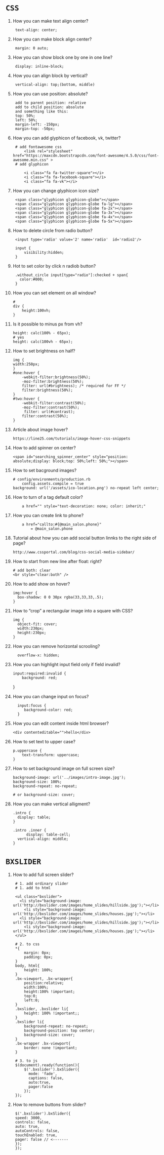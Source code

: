# `CSS`
1. How you can make text align center?
    
        text-align: center;

2. How you can make block align center?
        
        margin: 0 auto;

3. How you can show block one by one in one line?
        
        display: inline-block;
4. How you can align block by vertical?
        
        vertical-align: top;(bottom, middle)
5. How you can use position: absolute?
        
        add to parent position: relative
        add to child position: absolute
        and something like this:
        top: 50%;
        left: 50%;
        margin-left: -150px;
        margin-top: -50px;
        
6. How you can add glyphicon of facebook, vk, twitter?
        
        # add fontawesome css
            <link rel="stylesheet" href="https://maxcdn.bootstrapcdn.com/font-awesome/4.5.0/css/font-awesome.min.css" >
        # add glyphicon 
        
            <i class="fa fa-twitter-square"></i>
            <i class="fa fa-facebook-square"></i>
            <i class="fa fa-vk"></i>
7. How you can change glyphicon icon size?

        <span class="glyphicon glyphicon-globe"></span>
        <span class="glyphicon glyphicon-globe fa-lg"></span>
        <span class="glyphicon glyphicon-globe fa-2x"></span>
        <span class="glyphicon glyphicon-globe fa-3x"></span>
        <span class="glyphicon glyphicon-globe fa-4x"></span>
        <span class="glyphicon glyphicon-globe fa-5x"></span>
8. How to delete circle from radio button?
        
        <input type='radio' value='2' name='radio'  id='radio2'/>
        
        input {
            visibility:hidden;
        }
9. Hot to set color by click n radiob button?

        .without_circle input[type="radio"]:checked + span{
          color:#000;
        }
10. How you can set element on all window?
        
        # 
        div {
            height:100vh;
        }
11. Is it possible to minus px from vh?
        
        height: calc(100% - 65px);
        # yes
        height: calc(100vh - 65px);
12. How to set brightness on half?
        
        img {
        width:250px;
        }
        #one:hover {
            -webkit-filter:brightness(50%);
            -moz-filter:brightness(50%);
            filter: url(#brightness); /* required for FF */
            filter:brightness(50%);
        }
        #two:hover {
            -webkit-filter:contrast(50%);    
            -moz-filter:contrast(50%);
             filter: url(#contrast);
            filter:contrast(50%);
        }
13. Article about image hover?
        
        https://line25.com/tutorials/image-hover-css-snippets
14. How to add spinner on center?
        
        <span id="searching_spinner_center" style="position: absolute;display: block;top: 50%;left: 50%;"></span>
15. How to set bacground images?
        
        # config/environments/production.rb
            config.assets.compile = true
        background: url('/assets/ico-location.png') no-repeat left center;
16. How to turn of a tag default color?
        
            a href="" style="text-decoration: none; color: inherit;"
17. How you can create link to phone?
            
            a href="callto:#{@main_salon.phone}"
                = @main_salon.phone
18. Tutorial about how you can add social button linnks to the right side of page?
        
        http://www.cssportal.com/blog/css-social-media-sidebar/
19. How to start from new line after float: right?
        
        # add both: clear
        <br style="clear:both" />
20. How to add show on hover?

        img:hover {
          box-shadow: 0 0 30px rgba(33,33,33,.5);
        }
21. How to “crop” a rectangular image into a square with CSS?

        img {
          object-fit: cover;
          width:230px;
          height:230px;
        }
22. How you can remove horizontal scrooling?
          
          overflow-x: hidden;
23. How you can highlight input field only if field invalid?
        
        input:required:invalid {
	        background: red;
	}
24. How you can change input on focus?
          
          input:focus {
             background-color: red;
          }
25. How you can edit content inside html browser?
	
		<div contenteditable="">hello</div>
26. How to set text to upper case?
		
		p.uppercase {
		    text-transform: uppercase;
		}
27. How to set background image on full screen size?

		background-image: url('../images/intro-image.jpg');
		background-size: 100%;
		background-repeat: no-repeat;
		
		# or background-size: cover;
28. How you can make vertical alligment?
		
		.intro {
		  display: table;
		}
		
		.intro .inner {
	          display: table-cell;
		  vertical-align: middle;
		}
# `BXSLIDER`
1. How to add full screen slider?

		# 1. add ordinary slider
		# 1. add to html

		<ul class="bxslider">
		  <li style="background-image: url('http://bxslider.com/images/home_slides/hillside.jpg');"></li>
		    <li style="background-image: url('http://bxslider.com/images/home_slides/houses.jpg');"></li>
		  <li style="background-image: url('http://bxslider.com/images/home_slides/hillside.jpg');"></li>
		    <li style="background-image: url('http://bxslider.com/images/home_slides/houses.jpg');"></li>
		</ul>
		
		# 2. to css
		*{
		    margin: 0px;
		    padding: 0px;
		}
		body, html{
		    height: 100%;
		}
		.bx-viewport, .bx-wrapper{
		    position:relative;
		    width:100%;
		    height:100% !important;
		    top:0;
		    left:0;
		}
		.bxslider, .bxslider li{
		    height: 100% !important;;
		}
		.bxslider li{
		    background-repeat: no-repeat;
		    background-position: top center;
		    background-size: cover;
		}
		.bx-wrapper .bx-viewport{
		    border: none !important;
		}
		
		# 3. to js
		$(document).ready(function(){
		    $('.bxslider').bxSlider({
			  mode: 'fade',
			  captions: false,
			  auto:true,
			  pager:false
		    });
		});
2. How to remove buttons from slider?
	
	    $('.bxslider').bxSlider({
		speed: 3000,
		controls: false,
		auto: true,
		autoControls: false,
		touchEnabled: true,
		pager: false // <-------
		}); 
	    });
